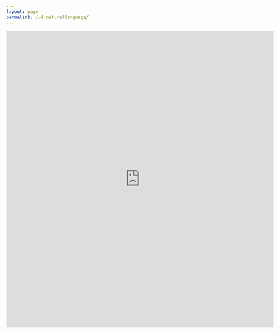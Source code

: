 ```yaml
---
layout: page
permalink: /u4_naturallanguage/
---
```

<iframe src="https://docs.google.com/forms/d/e/1FAIpQLSe7om3Xey1L5YuI4CaJtjaPZgPQdPacxn38hSTCSbfHNLOxXg/viewform?embedded=true" width="720" height="800" frameborder="0" marginheight="0" marginwidth="0">Wird geladen...</iframe>
